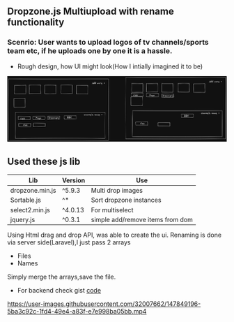 ## Dropzone.js Multiupload with rename functionality




### Scenrio: User wants to upload logos of tv channels/sports team etc, if he uploads one by one it is a hassle. 

- Rough design, how UI might look(How I intially imagined it to be)


![UI drawn using excalidraw](https://raw.githubusercontent.com/sahilkashyap64/dropzone-sortablejs-multiupload-rename/master/img/UI%20formultiupload%20and%20rename.png)


## Used these js lib
 
| Lib | Version | Use |
| ------ | ------ | --- |
| dropzone.min.js | ^5.9.3 | Multi drop images |
| Sortable.js | ^* | Sort dropzone instances|
| select2.min.js | ^4.0.13 | For multiselect|
| jquery.js | ^0.3.1 | simple add/remove items from dom|

Using Html drag and drop API, was able to create the ui.
Renaming is done via server side(Laravel),I just pass 2 arrays
- Files
- Names

Simply merge the arrays,save the file.
- For backend check gist [code](https://gist.github.com/sahilkashyap64/7db7a3d0e2877158bcd293223564707e)

https://user-images.githubusercontent.com/32007662/147849196-5ba3c92c-1fd4-49e4-a83f-e7e998ba05bb.mp4


